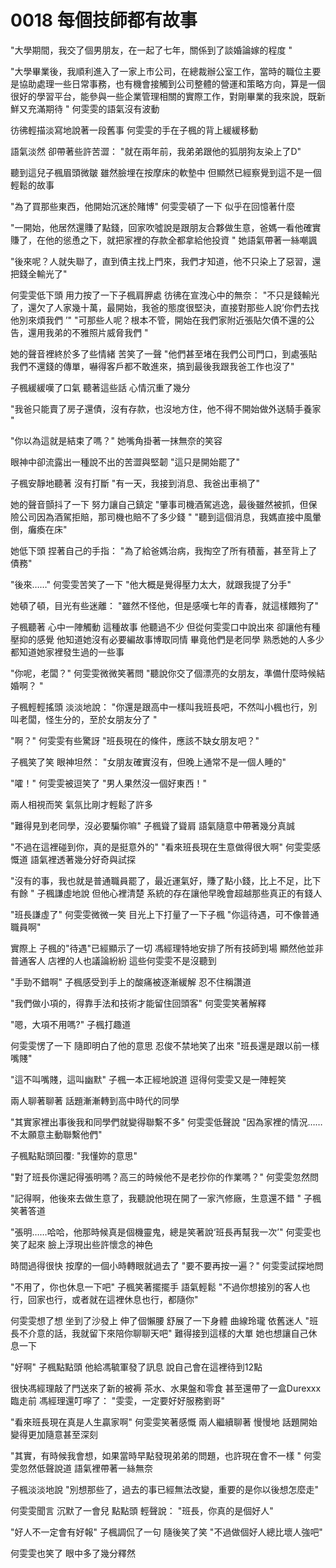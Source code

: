 # 0018 每個技師都有故事

"大學期間，我交了個男朋友，在一起了七年，關係到了談婚論嫁的程度 "

"大學畢業後，我順利進入了一家上市公司，在總裁辦公室工作，當時的職位主要是協助處理一些日常事務，也有機會接觸到公司整體的營運和策略方向，算是一個很好的學習平台，能參與一些企業管理相關的實際工作，對剛畢業的我來說，既新鮮又充滿期待 "
何雯雯的語氣沒有波動

彷彿輕描淡寫地說著一段舊事
何雯雯的手在子楓的背上緩緩移動

語氣淡然
卻帶著些許苦澀：
"就在兩年前，我弟弟跟他的狐朋狗友染上了D"

聽到這兒子楓眉頭微皺
雖然臉埋在按摩床的軟墊中
但顯然已經察覺到這不是一個輕鬆的故事

"為了買那些東西，他開始沉迷於賭博"
何雯雯頓了一下
似乎在回憶著什麼

"一開始，他居然還賺了點錢，回家吹噓說是跟朋友合夥做生意，爸媽一看他確實賺了，在他的慫恿之下，就把家裡的存款全都拿給他投資 "
她語氣帶著一絲嘲諷

"後來呢？人就失聯了，直到債主找上門來，我們才知道，他不只染上了惡習，還把錢全輸光了"

何雯雯低下頭
用力按了一下子楓肩胛處
彷彿在宣洩心中的無奈：
"不只是錢輸光了，還欠了人家幾十萬，最開始，我爸的態度很堅決，直接對那些人說’你們去找他別來煩我們 ’"
"可那些人呢？根本不管，開始在我們家附近張貼欠債不還的公告，還用我弟的不雅照片威脅我們 "

她的聲音裡終於多了些情緒
苦笑了一聲
"他們甚至堵在我們公司門口，到處張貼我們不還錢的傳單，嚇得客戶都不敢進來，搞到最後我跟我爸工作也沒了"

子楓緩緩嘆了口氣
聽著這些話
心情沉重了幾分

"我爸只能賣了房子還債，沒有存款，也沒地方住，他不得不開始做外送騎手養家 "

"你以為這就是結束了嗎？"
她嘴角掛著一抹無奈的笑容

眼神中卻流露出一種說不出的苦澀與堅韌
"這只是開始罷了"

子楓安靜地聽著
沒有打斷
"有一天，我接到消息、我爸出車禍了"

她的聲音顫抖了一下
努力讓自己鎮定
"肇事司機酒駕逃逸，最後雖然被抓，但保險公司因為酒駕拒賠，那司機也賠不了多少錢 "
"聽到這個消息，我媽直接中風暈倒，癱瘓在床"

她低下頭
捏著自己的手指：
"為了給爸媽治病，我掏空了所有積蓄，甚至背上了債務"

"後來……"
何雯雯苦笑了一下
"他大概是覺得壓力太大，就跟我提了分手"

她頓了頓，目光有些迷離：
"雖然不怪他，但是感嘆七年的青春，就這樣餵狗了"

子楓聽著
心中一陣觸動
這種故事
他聽過不少
但從何雯雯口中說出來
卻讓他有種壓抑的感覺
他知道她沒有必要編故事博取同情
畢竟他們是老同學
熟悉她的人多少都知道她家裡發生過的一些事

"你呢，老闆？"
何雯雯微微笑著問
"聽說你交了個漂亮的女朋友，準備什麼時候結婚啊？ "

子楓輕輕搖頭
淡淡地說：
"你還是跟高中一樣叫我班長吧，不然叫小楓也行，別叫老闆，怪生分的，至於女朋友分了 "

"啊？"
何雯雯有些驚訝
"班長現在的條件，應該不缺女朋友吧？"

子楓笑了笑
眼神坦然：
"女朋友確實沒有，但晚上通常不是一個人睡的"

"嚯！"
何雯雯被逗笑了
"男人果然沒一個好東西！"

兩人相視而笑
氣氛比剛才輕鬆了許多

"難得見到老同學，沒必要騙你嘛"
子楓聳了聳肩
語氣隨意中帶著幾分真誠

"不過在這裡碰到你，真的是挺意外的"
"看來班長現在生意做得很大啊"
何雯雯感慨道
語氣裡透著幾分好奇與試探

"沒有的事，我也就是普通職員罷了，最近運氣好，賺了點小錢，比上不足，比下有餘 "
子楓謙虛地說
但他心裡清楚
系統的存在讓他早晚會超越那些真正的有錢人

"班長謙虛了"
何雯雯微微一笑
目光上下打量了一下子楓
"你這待遇，可不像普通職員啊"

實際上
子楓的"待遇"已經顯示了一切
馮經理特地安排了所有技師到場
顯然他並非普通客人
店裡的人也議論紛紛
這些何雯雯不是沒聽到

"手勁不錯啊"
子楓感受到手上的酸痛被逐漸緩解
忍不住稱讚道

"我們做小項的，得靠手法和技術才能留住回頭客"
何雯雯笑著解釋

"嗯，大項不用嗎?"
子楓打趣道

何雯雯愣了一下
隨即明白了他的意思
忍俊不禁地笑了出來
"班長還是跟以前一樣嘴賤"

"這不叫嘴賤，這叫幽默"
子楓一本正經地說道
逗得何雯雯又是一陣輕笑

兩人聊著聊著
話題漸漸轉到高中時代的同學

"其實家裡出事後我和同學們就變得聯繫不多"
何雯雯低聲說
"因為家裡的情況……不太願意主動聯繫他們"

子楓點點頭回覆:
"我懂妳的意思"

"對了班長你還記得張明嗎？高三的時候他不是老抄你的作業嗎？"
何雯雯忽然問

"記得啊，他後來去做生意了，我聽說他現在開了一家汽修廠，生意還不錯 "
子楓笑著答道

"張明……哈哈，他那時候真是個機靈鬼，總是笑著說‘班長再幫我一次’"
何雯雯也笑了起來
臉上浮現出些許懷念的神色

時間過得很快
按摩的一個小時轉眼就過去了
"要不要再按一遍？"
何雯雯試探地問

"不用了，你也休息一下吧"
子楓笑著擺擺手
語氣輕鬆
"不過你想接別的客人也行，回家也行，或者就在這裡休息也行，都隨你"

何雯雯想了想
坐到了沙發上
伸了個懶腰
舒展了一下身體
曲線玲瓏
依舊迷人
"班長不介意的話，我就留下來陪你聊聊天吧"
難得接到這樣的大單
她也想讓自己休息一下

"好啊"
子楓點點頭
他給馮毓軍發了訊息
說自己會在這裡待到12點

很快馮經理敲了門送來了新的被褥
茶水、水果盤和零食
甚至還帶了一盒Durexxx
臨走前
馮經理還叮嚀了：
"雯雯，一定要好好服務劉哥"

"看來班長現在真是人生贏家啊"
何雯雯笑著感慨
兩人繼續聊著
慢慢地
話題開始變得更加隨意甚至深刻

"其實，有時候我會想，如果當時早點發現弟弟的問題，也許現在會不一樣 "
何雯雯忽然低聲說道
語氣裡帶著一絲無奈

子楓淡淡地說
"別想那些了，過去的事已經無法改變，重要的是你以後想怎麼走"

何雯雯聞言
沉默了一會兒
點點頭
輕聲說：
"班長，你真的是個好人"

"好人不一定會有好報"
子楓調侃了一句
隨後笑了笑
"不過做個好人總比壞人強吧"

何雯雯也笑了
眼中多了幾分釋然